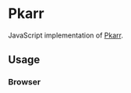 # Pkarr

JavaScript implementation of [Pkarr](https://github.com/nuhvi/pkarr).

## Usage

### Browser 

